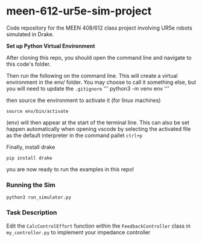 # meen-612-ur5e-sim-project
Code repository for the MEEN 408/612 class project involving UR5e robots simulated in Drake.


**Set up Python Virtual Environment**

After cloning this repo, you should open the command line and navigate to this code's folder.

Then run the following on the command line. This will create a virtual environment in the env/ folder. You may choose to call it something else, but you will need to update the `.gitignore`
'''
python3 -m venv env
'''

then source the environment to activate it (for linux machines)

`source env/bin/activate`

(env) will then appear at the start of the terminal line. This can also be set happen automatically when opening vscode by selecting the activated file as the default interpreter in the command pallet `ctrl+p`

Finally, install drake

`pip install drake`

you are now ready to run the examples in this repo!



### Running the Sim

`python3 run_simulator.py`


### Task Description

Edit the `CalcControlEffort` function within the `FeedbackController` class in `my_controller.py` to implement your impedance controller
